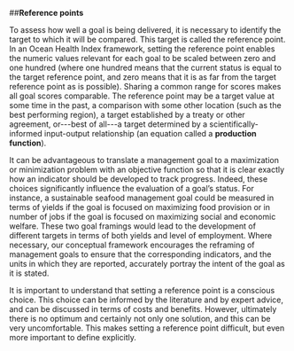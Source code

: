 ##**Reference points**

To assess how well a goal is being delivered, it is necessary to identify the target to which it will be compared. This target is called the reference point. In an Ocean Health Index framework, setting the reference point enables the numeric values relevant for each goal to be scaled between zero and one hundred (where one hundred means that the current status is equal to the target reference point, and zero means that it is as far from the target reference point as is possible). Sharing a common range for scores makes all goal scores comparable. The reference point may be a target value at some time in the past, a comparison with some other location (such as the best performing region), a target established by a treaty or other agreement, or---best of all---a target determined by a scientifically-informed input-output relationship (an equation called a **production function**).

It can be advantageous to translate a management goal to a maximization or minimization problem with an objective function so that it is clear exactly how an indicator should be developed to track progress. Indeed, these choices significantly influence the evaluation of a goal’s status. For instance, a sustainable seafood management goal could be measured in terms of yields if the goal is focused on maximizing food provision or in number of jobs if the goal is focused on maximizing social and economic welfare. These two goal framings would lead to the development of different targets in terms of both yields and level of employment. Where necessary, our conceptual framework encourages the reframing of management goals to ensure that the corresponding indicators, and the units in which they are reported, accurately portray the intent of the goal as it is stated.

It is important to understand that setting a reference point is a conscious choice. This choice can be informed by the literature and by expert advice, and can be discussed in terms of costs and benefits. However, ultimately there is no optimum and certainly not only one solution, and this can be very uncomfortable. This makes setting a reference point difficult, but even more important to define explicitly.
